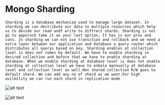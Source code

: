 # Mongo Sharding

`Sharding is a database mechanism used to manage large dataset. In sharding we can destribute our data to multiple resources which help us to devide our read andf write to diffrect shards. Sharding is not go to apporoch take it as your last option, It has is our pros and cons. In sharding we can not use transction and rollback and we need a extra layer between our application and database a query router which distributes all querys based on key. Sharding enables at collection lavel is does not comes by default. We have to enable sharding in desired collection and before that we have to enable sharding at database. When we enable sharding at database level is does not enable sharding at collection level we have to enbale mannually at database level and collection level as well.Non shared collection R/W goes to default shard. We can add any no of shard as we want.For high avilbility we can run each shard in replication mode`

![alt text](https://github.com/v-saurabhsingh/Mongo-Shard/blob/master/sharded-cluster-production-architecture.bakedsvg.svg?raw=true)


![alt text](https://github.com/v-saurabhsingh/Mongo-Shard/blob/master/sharded-cluster-scatter-gather-query.bakedsvg.svg?raw=true)

